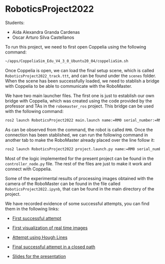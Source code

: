 # RoboticsProject2022

Students:
- Aida Alexandra Granda Cardenas
- Oscar Arturo Silva Castellanos

To run this project, we need to first open Coppelia using the following command:

```bash
~/apps/CoppeliaSim_Edu_V4_3_0_Ubuntu20_04/coppeliaSim.sh
```

Once Coppelia is open, we can load the final setup scene, which is called `RoboticsProject2022_track.ttt`, and can be found under the `scenes` folder. When the scene has been successfully loaded, we need to stablish a bridge with Coppelia to be able to communicate with the RoboMaster.

We have two main launcher files. The first one is just to establish our own bridge with Coppelia, which was created using the code provided by the professor and TAs in the `robomaster_ros` project. This bridge can be used with the following command:

```bash
ros2 launch RoboticsProject2022 main.launch name:=RM0 serial_number:=RM0
```

As can be observed from the command, the robot is called `RM0`. Once the connection has been stablished, we can run the following command in another tab to make the RoboMaster already placed over the line follow it:

```bash
ros2 launch RoboticsProject2022 project.launch.py name:=RM0 serial_number:=RM0
```

Most of the logic implemented for the present project can be found in the `controller_node.py` file. The rest of the files are just to make it work and connect with Coppelia.

Some of the experimental results of processing images obtained with the camera of the RoboMaster can be found in the file called `RoboticsProject2022.ipynb`, that can be found in the main directory of the project.

We have recorded evidence of some successful attempts, you can find them in the following links:

- [First successful attempt](https://www.youtube.com/watch?v=_C33DVb1cUs&ab_channel=AlexandraGranda)
- [First visualization of real time images](https://www.youtube.com/watch?v=qm8XMwvHkl0&ab_channel=AlexandraGranda)
- [Attempt using Hough Lines](https://www.youtube.com/watch?v=s-vljXK2NkY&ab_channel=AlexandraGranda)
- [Final successful attempt in a closed path](https://www.youtube.com/watch?v=79j3lSkaLQE&ab_channel=AlexandraGranda)

- [Slides for the presentation](https://docs.google.com/presentation/d/1wU200oONutwZSY4lgjzsHTw78233i9tu06cGSndiVps/edit?usp=sharing)

